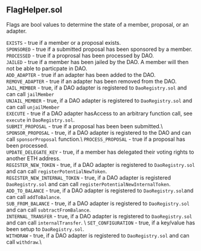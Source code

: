 ## FlagHelper.sol
Flags are bool values to determine the state of a member, proposal, or an adapter. 

  `EXISTS` - true if a member or a proposal exists. \
  `SPONSORED` - true if a submitted proposal has been sponsored by a member.\
  `PROCESSED` - true if a proprosal has been processed by DAO. \
  `JAILED` - true if a member has been jailed by the DAO. A member will then not be able to particpate in DAO. \
  `ADD_ADAPTER` - true if an adapter has been added to the DAO.  \
  `REMOVE_ADAPTER` -  true if an adapter has been removed from the DAO. \
  `JAIL_MEMBER` - true, if a DAO adapter is registered to `DaoRegistry.sol` and can call `jailMember` \
  `UNJAIL_MEMBER` - true, if a DAO adapter is registered to `DaoRegistry.sol` and can call `unjailMember`\
  `EXECUTE`  -  true if a DAO adapter hasAccess to an arbitrary function call, see `execute` in `DaoRegistry.sol`.  \
  `SUBMIT_PROPOSAL` -  true if a proposal has been been submitted.\   
  `SPONSOR_PROPOSAL` - true, if a DAO adapter is registered to the DAO and can call `sponsorProposal` function.\ 
  `PROCESS_PROPOSAL` -  true if a proposal has been processed.\
   `UPDATE_DELEGATE_KEY` - true, if a member has delegated their voting rights to another ETH address.  \
  `REGISTER_NEW_TOKEN` - true, if a DAO adapter is registered to `DaoRegistry.sol` and can call `registerPotentialNewToken`.  \
  `REGISTER_NEW_INTERNAL_TOKEN` - true, if a DAO adapter is registered `DaoRegistry.sol` and can call `registerPotentialNewInternalToken`. \
  `ADD_TO_BALANCE` -  true, if a DAO adapter is registered to `DaoRegistry.sol`and can call `addToBalance`. \
  `SUB_FROM_BALANCE` - true, if a DAO adapter is registered to `DaoRegistry.sol` and can call `subtractFromBalance`. \
  `INTERNAL_TRANSFER` - true, if a DAO adapter is registered to `DaoRegistry.sol` and can call `internalTransfer`. \ 
  `SET_CONFIGURATION` - true, if a key/value has been setup to `DaoRegistry.sol`. \
  `WITHDRAW` - true, if a DAO adapter is registered to `DaoRegistry.sol` and can call `withdraw`.\
